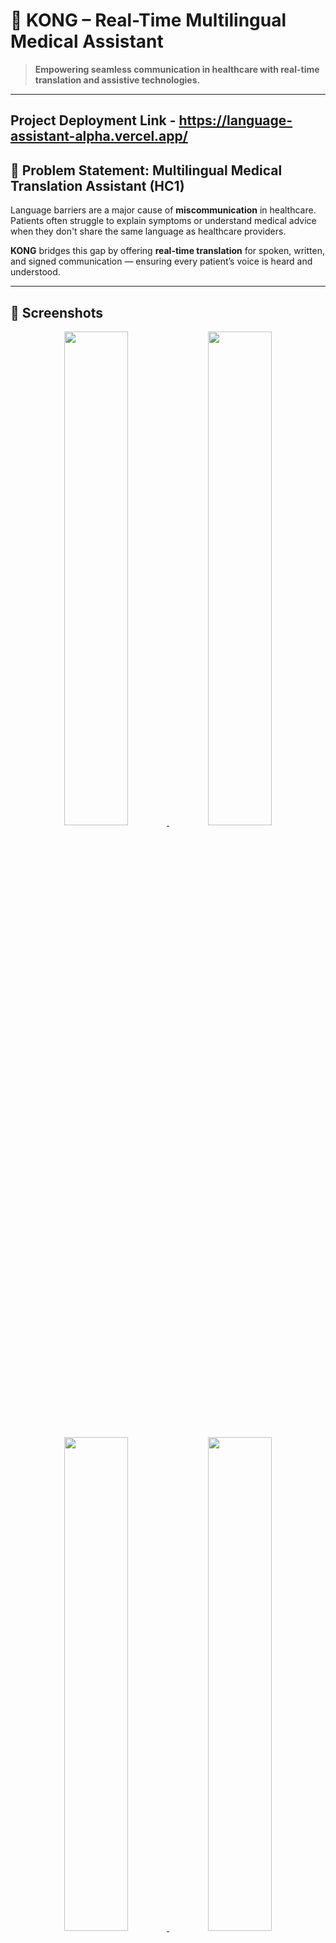 # 🏥 KONG – Real-Time Multilingual Medical Assistant

> **Empowering seamless communication in healthcare with real-time translation and assistive technologies.**

---
Project Deployment Link - https://language-assistant-alpha.vercel.app/
---

## 📌 Problem Statement: **Multilingual Medical Translation Assistant (HC1)**

Language barriers are a major cause of **miscommunication** in healthcare. Patients often struggle to explain symptoms or understand medical advice when they don't share the same language as healthcare providers.

**KONG** bridges this gap by offering **real-time translation** for spoken, written, and signed communication — ensuring every patient’s voice is heard and understood.

---
## 📸 Screenshots

<p align="center">
  <a href="https://ibb.co/5hhcXWFd">
    <img src="https://i.ibb.co/HTTgLDd0/Screenshot-2025-08-08-081231.png" width="45%" />
  </a>
  <a href="https://ibb.co/MkBx01rY">
    <img src="https://i.ibb.co/d4mwYpFd/Screenshot-2025-08-08-081312.png" width="45%" />
  </a>
</p>

<p align="center">
  <a href="https://ibb.co/cX6YtPWY">
    <img src="https://i.ibb.co/84rY2JyY/Screenshot-2025-08-08-081328.png" width="45%" />
  </a>
  <a href="https://ibb.co/7dGThwps">
    <img src="https://i.ibb.co/DH76dxM0/Screenshot-2025-08-08-081340.png" width="45%" />
  </a>
</p>

<p align="center">
  <a href="https://ibb.co/k6yr4kRG">
    <img src="https://i.ibb.co/VpNhgr7L/Screenshot-2025-08-08-081422.png" width="45%" />
  </a>
  <a href="https://ibb.co/YB9FzGkF">
    <img src="https://i.ibb.co/ZzspnC8p/Screenshot-2025-08-08-081428.png" width="45%" />
  </a>
</p>

<p align="center">
  <a href="https://ibb.co/N60P6K7p">
    <img src="https://i.ibb.co/Z6QP6xNK/Screenshot-2025-08-08-081451.png" width="45%" />
  </a>
</p>


---

## ✨ Features

### 🔹 Core Functionality
- **🗣 Speech-to-Text Translation**  
  Real-time transcription of patient speech with **multi-language support**.
  
- **📄 Text-to-Text Medical Translation**  
  AI-powered translations that **accurately handle medical terminology** and context.
  
- **⚡ Ultra-Low Latency**  
  Seamless real-time conversation between patient and provider.

### 🔹 Bonus Functionality
- **👋 American Sign Language (ASL) to Text**  
  Converts ASL gestures (captured via webcam) into medical text.
  
- **🔊 Text-to-Speech Output**  
  Natural AI voice for translated medical content to improve understanding.
  

---

## 🛠 Tech Stack

| Layer            | Technologies |
|------------------|--------------|
| **Frontend**     | React.js, Tailwind CSS |
| **Backend**      | Node.js, Express.js |
| **Translation**  | OpenAI GPT-4, Google Translate API (Fallback) |
| **Sign Language**| Mediapipe, Custom ASL Model |
| **Speech**       | Web Speech API, Whisper, ElevenLabs (TTS) |

---

## 👥 Team KONG – *#BuiltAtCodeZilla*

| Name            | Role |
|-----------------|------|
| **Nikhil Agrawal** | Full Stack + Integration Lead |
| **Shubham Awari**  | Speech & Sign Language Dev + DevOps |
| **Archit Mishra**  | Backend + Translation Engine |
| **Parth Pareek**   | Frontend + UX Designer |

---

## 📸 Screenshots

*(Add screenshots of UI, ASL input module, speech-to-text module, etc.)*

---

## 🚀 Getting Started

### 1️⃣ Clone the Repository
```bash
git clone https://github.com/nikhil-agarwal9829/language-assistant.git
cd language-assistant
2️⃣ Install Dependencies
bash
Copy
Edit
npm install
3️⃣ Run Development Server
bash
Copy
Edit
npm run dev
4️⃣ Backend Setup
Create a .env file in the backend folder with:

env
Copy
Edit
OPENAI_API_KEY=your_openai_key
GOOGLE_TRANSLATE_API_KEY=your_google_translate_key
ELEVENLABS_API_KEY=your_elevenlabs_key
Start backend:

bash
Copy
Edit
npm start

📅 Future Enhancements
📍 Location-based emergency translation for ambulances.

📊 Analytics dashboard for hospitals to track translation usage.

📱 Mobile app for offline translation in rural areas.

📜 License
This project is licensed under the MIT License – feel free to use and modify.

💙 Built with care to make healthcare accessible for everyone.

